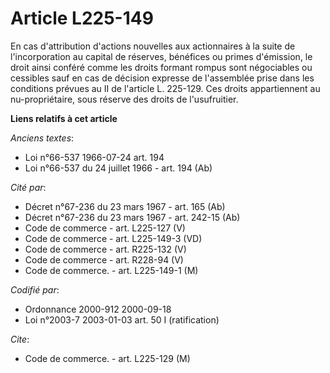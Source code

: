 # Article L225-149

En cas d'attribution d'actions nouvelles aux actionnaires à la suite de l'incorporation au capital de réserves, bénéfices ou
primes d'émission, le droit ainsi conféré comme les droits formant rompus sont négociables ou cessibles sauf en cas de
décision expresse de l'assemblée prise dans les conditions prévues au II de l'article L. 225-129. Ces droits appartiennent au
nu-propriétaire, sous réserve des droits de l'usufruitier.

**Liens relatifs à cet article**

_Anciens textes_:

  - Loi n°66-537 1966-07-24 art. 194
  - Loi n°66-537 du 24 juillet 1966 - art. 194 (Ab)

_Cité par_:

  - Décret n°67-236 du 23 mars 1967 - art. 165 (Ab)
  - Décret n°67-236 du 23 mars 1967 - art. 242-15 (Ab)
  - Code de commerce - art. L225-127 (V)
  - Code de commerce - art. L225-149-3 (VD)
  - Code de commerce - art. R225-132 (V)
  - Code de commerce - art. R228-94 (V)
  - Code de commerce. - art. L225-149-1 (M)

_Codifié par_:

  - Ordonnance 2000-912 2000-09-18
  - Loi n°2003-7 2003-01-03 art. 50 I (ratification)

_Cite_:

  - Code de commerce. - art. L225-129 (M)
